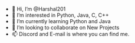- 👋 Hi, I’m @Harshal201
- 👀 I’m interested in Python, Java, C, C++
- 🌱 I’m currently learning Python and Java
- 💞️ I’m looking to collaborate on New Projects 
- 📫 Discord and E-mail is where you can find me.

<!---
Harshal201/Harshal201 is a ✨ special ✨ repository because its `README.md` (this file) appears on your GitHub profile.
You can click the Preview link to take a look at your changes.
--->
